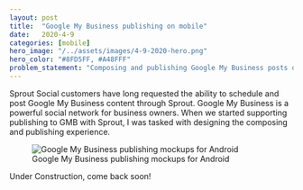 ```yaml
---
layout: post
title:  "Google My Business publishing on mobile"
date:   2020-4-9  
categories: [mobile]
hero_image: "/../assets/images/4-9-2020-hero.png"
hero_color: "#8FD5FF, #A48FFF"
problem_statement: "Composing and publishing Google My Business posts on Sprout for mobile."
---
```


Sprout Social customers have long requested the ability to schedule and post Google My Business content through Sprout. Google My Business is a powerful social network for business owners. When we started supporting publishing to GMB with Sprout, I was tasked with designing the composing and publishing experience.

<figure>
	<img src="../../../../../../assets/images/gmb-1.png" title="Google My Business publishing mockups for Android" />
	<figcaption class="media-caption center">Google My Business publishing mockups for Android</figcaption>
</figure>

<div class="under-construction"><p>Under Construction, come back soon!</p></div>